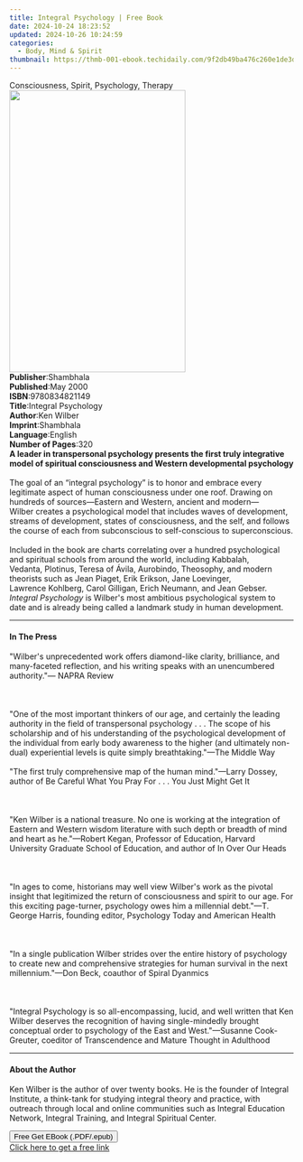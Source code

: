 ```yaml
---
title: Integral Psychology | Free Book
date: 2024-10-24 18:23:52
updated: 2024-10-26 10:24:59
categories:
  - Body, Mind & Spirit
thumbnail: https://thmb-001-ebook.techidaily.com/9f2db49ba476c260e1de3d5f3a1e952c3a2fcf8671d6c4726250207e6e644a2a.jpg
---
```

<main id="book-container">
  <div class="flex flex-col">
    <div class="book-brief flex-1 py-6 px-4 sm:p-6 md:py-10 md:px-8">
      <!-- brief-->
      <div class="book-brief-main">
        Consciousness, Spirit, Psychology, Therapy
      </div>
    </div>
    <div
      class="book-meta-info flex-1 grid gap-4 col-start-1 col-end-3 row-start-1 sm:mb-6 sm:grid-cols-4 lg:gap-6 lg:col-start-2 lg:row-end-6 lg:row-span-6 lg:mb-0"
    >
      <div
        class="book-meta-info-left place-content-center mt-4 p-4 text-sm leading-6 col-start-2 col-span-2 dark:text-slate-400"
      >
        <img
          class="w-full h-500 object-cover rounded-lg sm:h-255 sm:col-span-2 lg:col-span-full"
          src="https://img-001-ebook.techidaily.com/ea6db4acd2e5da562fba0a2b0f2bba836b0d1ee9007c707498c3a79229d5e8ad.jpg"
          alt=""
          width="312"
          height="500"
        />
      </div>
      <div
        class="book-meta-info-right mt-2 col-start-1 row-start-2 col-span-3 self-center"
      >
        <!-- meta data  -->
        <div class="flex flex-col px-4 md:px-8">
          <div class="flex-1">
            <strong>Publisher</strong>:<span class="px-2">Shambhala</span>
          </div>
          <div class="flex-1">
            <strong>Published</strong>:<span class="px-2">May 2000</span>
          </div>
          <div class="flex-1">
            <strong>ISBN</strong>:<span class="px-2">9780834821149</span>
          </div>
          <div class="flex-1">
            <strong>Title</strong>:<span class="px-2">Integral Psychology</span>
          </div>
          <div class="flex-1">
            <strong>Author</strong>:<span class="px-2">Ken Wilber</span>
          </div>
          <div class="flex-1">
            <strong>Imprint</strong>:<span class="px-2">Shambhala</span>
          </div>
          <div class="flex-1">
            <strong>Language</strong>:<span class="px-2">English</span>
          </div>
          <div class="flex-1">
            <strong>Number of Pages</strong>:<span class="px-2">320</span>
          </div>
        </div>
      </div>
    </div>
    <div class="book-description flex-1 py-6 px-4 sm:p-6 md:py-10 md:px-8">
      <div class="book-description-main">
        <div accordion-content="" id="description">
          <b
            >A leader in&nbsp;transpersonal&nbsp;psychology presents the first
            truly integrative model of spiritual consciousness and Western
            developmental psychology</b
          ><br /><br />The goal of an “integral psychology” is to honor and
          embrace every legitimate aspect of human consciousness under one roof.
          Drawing on hundreds of sources—Eastern and Western, ancient and
          modern—Wilber&nbsp;creates a psychological model that includes waves
          of development, streams of development, states of consciousness, and
          the self, and follows the course of each from subconscious to
          self-conscious to&nbsp;superconscious.<br /><br />Included in the book
          are charts correlating over a hundred psychological and spiritual
          schools from around the world, including&nbsp;Kabbalah,
          Vedanta,&nbsp;Plotinus, Teresa of Ávila,&nbsp;Aurobindo, Theosophy,
          and modern theorists such as Jean Piaget, Erik&nbsp;Erikson,
          Jane&nbsp;Loevinger, Lawrence&nbsp;Kohlberg, Carol Gilligan,
          Erich&nbsp;Neumann, and Jean&nbsp;Gebser.
          <i>Integral Psychology</i> is&nbsp;Wilber's&nbsp;most ambitious
          psychological system to date and is already being called a landmark
          study in human development.
        </div>
        <div class="accordion-fader"></div>
      </div>
    </div>
    <div class="book-excerpts flex-1 py-6 px-4 sm:p-6 md:py-10 md:px-8">
      <!-- excerpts-->
      <div class="book-excerpts-main">
        <hr />
        <h4 class="placeholder placeholder-heading">
          <span>In The Press</span>
        </h4>
        <p>
          "Wilber's unprecedented work offers diamond-like clarity, brilliance,
          and many-faceted reflection, and his writing speaks with an
          unencumbered authority."— NAPRA Review <br /><br /><br /><br />"One of
          the most important thinkers of our age, and certainly the leading
          authority in the field of transpersonal psychology . . . The scope of
          his scholarship and of his understanding of the psychological
          development of the individual from early body awareness to the higher
          (and ultimately non-dual) experiential levels is quite simply
          breathtaking."—The Middle Way <br /><br />"The first truly
          comprehensive map of the human mind."—Larry Dossey, author of Be
          Careful What You Pray For . . . You Just Might Get It
          <br /><br /><br /><br />"Ken Wilber is a national treasure. No one is
          working at the integration of Eastern and Western wisdom literature
          with such depth or breadth of mind and heart as he."—Robert Kegan,
          Professor of Education, Harvard University Graduate School of
          Education, and author of In Over Our Heads <br /><br /><br /><br />"In
          ages to come, historians may well view Wilber's work as the pivotal
          insight that legitimized the return of consciousness and spirit to our
          age. For this exciting page-turner, psychology owes him a millennial
          debt."—T. George Harris, founding editor, Psychology Today and
          American Health <br /><br /><br /><br />"In a single publication
          Wilber strides over the entire history of psychology to create new and
          comprehensive strategies for human survival in the next
          millennium."—Don Beck, coauthor of Spiral Dyanmics
          <br /><br /><br /><br />"Integral Psychology is so all-encompassing,
          lucid, and well written that Ken Wilber deserves the recognition of
          having single-mindedly brought conceptual order to psychology of the
          East and West."—Susanne Cook-Greuter, coeditor of Transcendence and
          Mature Thought in Adulthood
        </p>
      </div>
    </div>
    <div class="book-about-author flex-1 py-6 px-4 sm:p-6 md:py-10 md:px-8">
      <!-- about author-->
      <div class="book-main-author-main">
        <hr />
        <h4 class="placeholder placeholder-heading">
          <span>About the Author</span>
        </h4>
        <p>
          Ken Wilber is the author of over twenty books. He is the founder of
          Integral Institute, a think-tank for studying integral theory and
          practice, with outreach through local and online communities such as
          Integral Education Network, Integral Training, and Integral Spiritual
          Center.
        </p>
      </div>
    </div>
    <div class="book-free-get flex-1 py-6 px-4 sm:p-6 md:py-10 md:px-8">
      <button
        id="btn-free-get"
        class="bg-blue-500 hover:bg-blue-700 text-white font-bold py-2 px-4 rounded"
      >
        Free Get EBook (.PDF/.epub)
      </button>
      <div id="countdown-display" class="px-2 text-lg mt-2"></div>
      <a
        id="free-link"
        class="hidden bg-blue-500 hover:bg-blue-700 text-white font-bold py-2 px-4 rounded"
        href="https://www.ebooks.com/en-us/book/95543873/integral-psychology/ken-wilber/"
        target="_blank"
        >Click here to get a free link</a
      >
    </div>
    <script>
      let countdownTime = 0;
      let countdownInterval = null;
      document
        .getElementById('btn-free-get')
        .addEventListener('click', startCountdown);
      function startCountdown() {
        countdownTime = new Date().getTime() + 60000 * 3;
        countdownInterval = setInterval(updateCountdown, 1000);
        document.getElementById('btn-free-get').disabled = true;
        document
          .getElementById('btn-free-get')
          .classList.add('bg-gray-500', 'cursor-not-allowed');
      }
      function updateCountdown() {
        let currentTime = new Date().getTime();
        let timeLeft = countdownTime - currentTime;
        let secondsLeft = Math.floor(timeLeft / 1000);
        document.getElementById('countdown-display').innerHTML =
          `Remaining time: ${secondsLeft} seconds.`;
        if (secondsLeft <= 0) {
          clearInterval(countdownInterval);
          document.getElementById('btn-free-get').classList.add('hidden');
          document.getElementById('free-link').classList.remove('hidden');
          document.getElementById('countdown-display').innerHTML = '';
        }
      }
    </script>
  </div>
</main>
